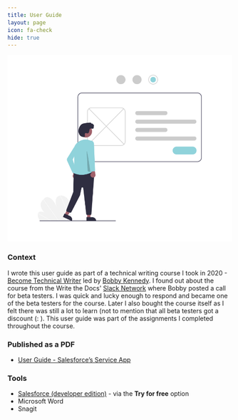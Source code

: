 ```yaml
---
title: User Guide
layout: page
icon: fa-check
hide: true
---
```


![User Guide Illustration](assets/images/undraw_Steps_re_odoy.png)

### Context
I wrote this user guide as part of a technical writing course I took in 2020 - [Become Technical Writer](https://becometechnicalwriter.com/) led by [Bobby Kennedy](https://www.linkedin.com/in/robert-b-kennedy-a2458b224/). I found out about the course from the Write the Docs' [Slack Network](https://www.writethedocs.org/slack/) where Bobby posted a call for beta testers. I was quick and lucky enough to respond and became one of the beta testers for the course. Later I also bought the course itself as I felt there was still a lot to learn (not to mention that all beta testers got a discount (: ). This user guide was part of the assignments I completed throughout the course.

### Published as a PDF

- [User Guide - Salesforce’s Service App](assets/docs/User%20Guide_Salesforce's%20Service%20App.pdf)

### Tools

- [Salesforce (developer edition)](https://www.salesforce.com/) - via the **Try for free** option
- Microsoft Word
- Snagit